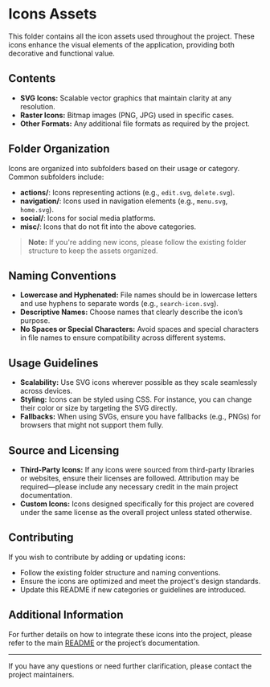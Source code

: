 # Icons Assets

This folder contains all the icon assets used throughout the project. These icons enhance the visual elements of the application, providing both decorative and functional value.

## Contents

- **SVG Icons:** Scalable vector graphics that maintain clarity at any resolution.
- **Raster Icons:** Bitmap images (PNG, JPG) used in specific cases.
- **Other Formats:** Any additional file formats as required by the project.

## Folder Organization

Icons are organized into subfolders based on their usage or category. Common subfolders include:

- **actions/**: Icons representing actions (e.g., `edit.svg`, `delete.svg`).
- **navigation/**: Icons used in navigation elements (e.g., `menu.svg`, `home.svg`).
- **social/**: Icons for social media platforms.
- **misc/**: Icons that do not fit into the above categories.

> **Note:** If you're adding new icons, please follow the existing folder structure to keep the assets organized.

## Naming Conventions

- **Lowercase and Hyphenated:** File names should be in lowercase letters and use hyphens to separate words (e.g., `search-icon.svg`).
- **Descriptive Names:** Choose names that clearly describe the icon’s purpose.
- **No Spaces or Special Characters:** Avoid spaces and special characters in file names to ensure compatibility across different systems.

## Usage Guidelines

- **Scalability:** Use SVG icons wherever possible as they scale seamlessly across devices.
- **Styling:** Icons can be styled using CSS. For instance, you can change their color or size by targeting the SVG directly.
- **Fallbacks:** When using SVGs, ensure you have fallbacks (e.g., PNGs) for browsers that might not support them fully.

## Source and Licensing

- **Third-Party Icons:** If any icons were sourced from third-party libraries or websites, ensure their licenses are followed. Attribution may be required—please include any necessary credit in the main project documentation.
- **Custom Icons:** Icons designed specifically for this project are covered under the same license as the overall project unless stated otherwise.

## Contributing

If you wish to contribute by adding or updating icons:

- Follow the existing folder structure and naming conventions.
- Ensure the icons are optimized and meet the project's design standards.
- Update this README if new categories or guidelines are introduced.

## Additional Information

For further details on how to integrate these icons into the project, please refer to the main [README](../README.md) or the project’s documentation.

---

If you have any questions or need further clarification, please contact the project maintainers.
